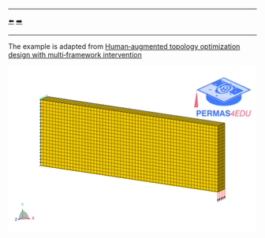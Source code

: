***
[⬅️](../038/README.md "Previous example")
[➡️](../040/README.md "Next example")
***

The example is adapted from [Human‑augmented topology optimization design with multi‑framework intervention](https://doi.org/10.1007/s00366-024-02102-y)

![Cantilever beam](cantilever_beam.png)

